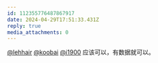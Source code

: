 ```yaml
---
id: 112355776487867917
date: 2024-04-29T17:51:33.431Z
reply: true
media_attachments: 0
---
```


[@lehhair](https://misskey.lehhair.net/@lehhair) [@koobai](https://mastodon.social/@koobai) [@i1900](https://mast.dragon-fly.club/@i1900) 应该可以，有数据就可以。

